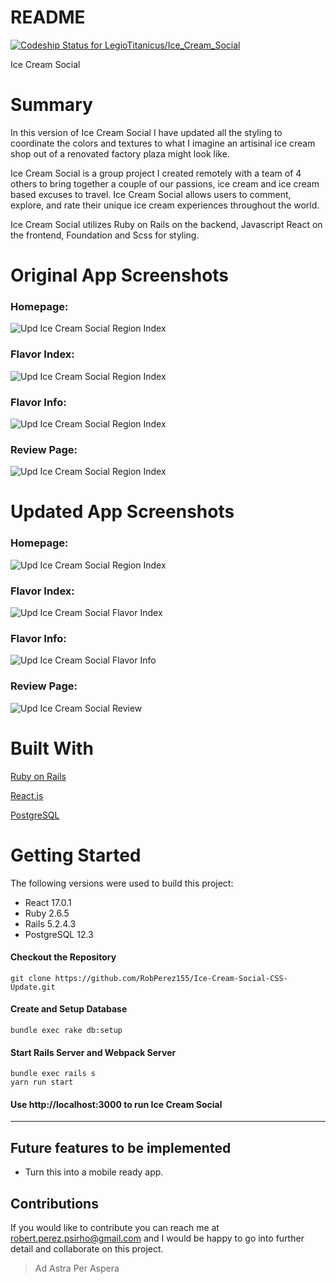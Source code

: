 # README
[![Codeship Status for LegioTitanicus/Ice_Cream_Social](https://app.codeship.com/projects/cafd2db0-ace2-0138-c747-76dd5aede139/status?branch=master)](https://app.codeship.com/projects/403543)

Ice Cream Social

# Summary
In this version of Ice Cream Social I have updated all the styling to coordinate the colors and textures to what I imagine an artisinal ice cream shop out of a renovated factory plaza might look like. 

Ice Cream Social is a group project I created remotely with a team of 4 others to bring together a couple of our passions, ice cream and ice cream based excuses to travel. Ice Cream Social allows users to comment, explore, and rate their unique ice cream experiences throughout the world. 

Ice Cream Social utilizes Ruby on Rails on the backend, Javascript React on the frontend, Foundation and Scss for styling.

# Original App Screenshots
### Homepage:
![Upd Ice Cream Social Region Index](https://i.ibb.co/RjkWBvj/Region-Index-Page.png "Homepage")
### Flavor Index:
![Upd Ice Cream Social Region Index](https://i.ibb.co/vQKzkrj/Flavor-Index-Page.png "Flavor Index")
### Flavor Info:
![Upd Ice Cream Social Region Index](https://i.ibb.co/Z8hDfGV/Flavor-Info-Page.png "Flavor Info")
### Review Page:
![Upd Ice Cream Social Region Index](https://i.ibb.co/7VjcGVh/Review-Page-1.png "Review Page")

# Updated App Screenshots
### Homepage:
![Upd Ice Cream Social Region Index](https://i.ibb.co/Sm89wR2/Upd-Region-Index-Page.png "Homepage")
### Flavor Index:
![Upd Ice Cream Social Flavor Index](https://i.ibb.co/zxY7TBc/Upd-Flavor-Index-Page.png "Flavor Index")
### Flavor Info:
![Upd Ice Cream Social Flavor Info](https://i.ibb.co/02K9LH7/Upd-Flavor-Info-Page.png "Flavor Info")
### Review Page:
![Upd Ice Cream Social Review](https://i.ibb.co/Hxj8Lqq/Upd-Review-Page.png "Review")

# Built With
[Ruby on Rails](https://guides.rubyonrails.org/ "Ruby on Rails Documentation")

[React.js](https://reactjs.org/docs/getting-started.html "React.js Documentation")

[PostgreSQL](https://www.postgresql.org/docs/12/index.html "PostgreSQL Documentation")


# Getting Started
The following versions were used to build this project:

- React 17.0.1
- Ruby 2.6.5
- Rails 5.2.4.3
- PostgreSQL 12.3

#### Checkout the Repository
```
git clone https://github.com/RobPerez155/Ice-Cream-Social-CSS-Update.git
```

#### Create and Setup Database
```
bundle exec rake db:setup
```

#### Start Rails Server and Webpack Server
```
bundle exec rails s
yarn run start
```

#### Use http://localhost:3000 to run Ice Cream Social
---

## Future features to be implemented
- Turn this into a mobile ready app.

## Contributions
If you would like to contribute you can reach me at robert.perez.psirho@gmail.com and I would be happy to go into further detail and collaborate on this project.

>Ad Astra Per Aspera